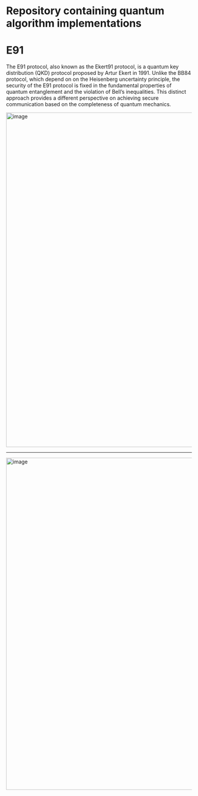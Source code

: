 # Repository containing quantum algorithm implementations

# E91

The E91 protocol, also known as the Ekert91 protocol, is a quantum key distribution (QKD) protocol proposed by Artur Ekert in 1991. Unlike the BB84 protocol, which depend on on the Heisenberg uncertainty principle, the security of the E91 protocol is fixed in the fundamental properties of quantum entanglement and the violation of Bell’s inequalities. This distinct approach provides a different perspective on achieving secure communication based on the completeness of quantum mechanics.

<img width="683" height="908" alt="image" src="https://github.com/user-attachments/assets/e10f9cb4-c552-4352-a511-0d665abf3117" />

----------------------------------------------------------------------------------------------------------------------------------

<img width="663" height="901" alt="image" src="https://github.com/user-attachments/assets/25272b54-585b-4ed8-a2ee-13710bf1fcfb" />
